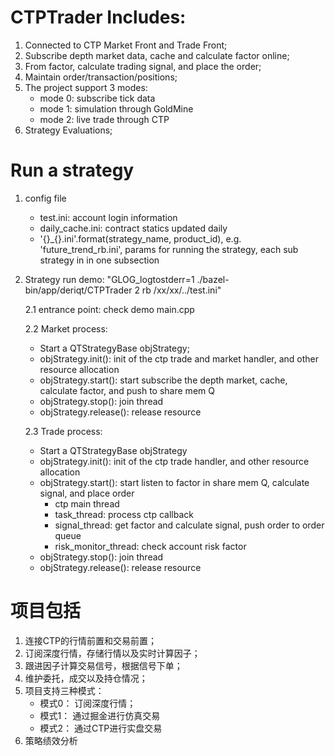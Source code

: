 # CTPTrader Includes:
1. Connected to CTP Market Front and Trade Front;
2. Subscribe depth market data, cache and calculate factor online;
3. From factor, calculate trading signal, and place the order;
4. Maintain order/transaction/positions;
5. The project support 3 modes:
   - mode 0: subscribe tick data
   - mode 1: simulation through GoldMine
   - mode 2: live trade through CTP
6. Strategy Evaluations;

# Run a strategy
1. config file
    - test.ini: account login information
    - daily_cache.ini: contract statics updated daily
    - '{}_{}.ini'.format(strategy_name, product_id), e.g. 'future_trend_rb.ini', params for running the strategy, each sub strategy in in one subsection
2.  Strategy run demo: "GLOG_logtostderr=1 ./bazel-bin/app/deriqt/CTPTrader 2 rb  /xx/xx/../test.ini"
    
    
    2.1 entrance point: check demo main.cpp 
    
    
    2.2 Market process:
    - Start a QTStrategyBase objStrategy;
    - objStrategy.init(): init of the ctp trade and market handler, and other resource allocation
    - objStrategy.start(): start subscribe the depth market, cache, calculate factor, and push to share mem Q
    - objStrategy.stop(): join thread
    - objStrategy.release(): release resource 


    2.3 Trade process: 
    - Start a QTStrategyBase objStrategy
    - objStrategy.init(): init of the ctp trade handler, and other resource allocation
    - objStrategy.start(): start listen to factor in share mem Q, calculate signal, and place order 
        - ctp main thread
        - task_thread: process ctp callback
        - signal_thread: get factor and calculate signal, push order to order queue
        - risk_monitor_thread: check account risk factor 
    - objStrategy.stop(): join thread
    - objStrategy.release(): release resource 




# 项目包括
1. 连接CTP的行情前置和交易前置；
2. 订阅深度行情，存储行情以及实时计算因子；
3. 跟进因子计算交易信号，根据信号下单；
4. 维护委托，成交以及持仓情况；
5. 项目支持三种模式：
    - 模式0： 订阅深度行情；
    - 模式1： 通过掘金进行仿真交易
    - 模式2： 通过CTP进行实盘交易
6. 策略绩效分析
